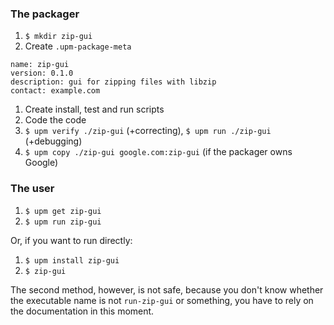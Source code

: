 ### The packager
1. `$ mkdir zip-gui`
1. Create `.upm-package-meta`
```
name: zip-gui
version: 0.1.0
description: gui for zipping files with libzip
contact: example.com
```
1. Create install, test and run scripts
1. Code the code
1. `$ upm verify ./zip-gui` (+correcting), `$ upm run ./zip-gui` (+debugging)
1. `$ upm copy ./zip-gui google.com:zip-gui` (if the packager owns Google)

### The user
1. `$ upm get zip-gui`
1. `$ upm run zip-gui`  

Or, if you want to run directly:

1. `$ upm install zip-gui`
1. `$ zip-gui`  

The second method, however, is not safe, because you don't know whether the executable name is not `run-zip-gui` or something, you have to rely on the documentation in this moment.
